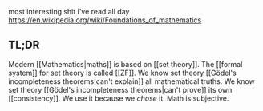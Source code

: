 most interesting shit i've read all day
https://en.wikipedia.org/wiki/Foundations_of_mathematics

## TL;DR

Modern [[Mathematics|maths]] is based on [[set theory]].
The [[formal system]] for set theory is called [[ZF]].
We know set theory [[Gödel's incompleteness theorems|can't explain]] all mathematical truths.
We know set theory [[Gödel's incompleteness theorems|can't prove]] its own [[consistency]].
We use it because we _chose_ it. Math is subjective.
